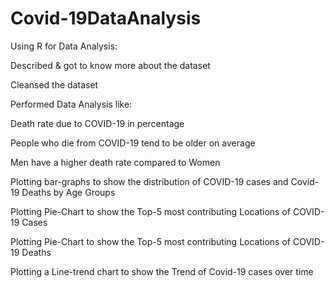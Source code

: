 # Covid-19DataAnalysis

Using R for Data Analysis:

Described & got to know more about the dataset

Cleansed the dataset

Performed Data Analysis like:

Death rate due to COVID-19 in percentage

People who die from COVID-19 tend to be older on average

Men have a higher death rate compared to Women

Plotting bar-graphs to show the distribution of COVID-19 cases and Covid-19 Deaths by Age Groups

Plotting Pie-Chart to show the Top-5 most contributing Locations of COVID-19 Cases

Plotting Pie-Chart to show the Top-5 most contributing Locations of COVID-19 Deaths

Plotting a Line-trend chart to show the Trend of Covid-19 cases over time
